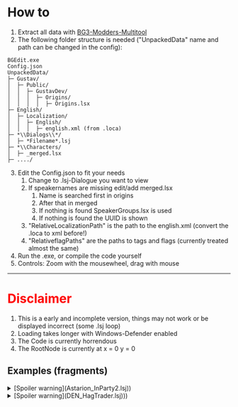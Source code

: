 # How to
1. Extract all data with [BG3-Modders-Multitool](https://github.com/ShinyHobo/BG3-Modders-Multitool/releases)
2. The following folder structure is needed ("UnpackedData" name and path can be changed in the config):
```
BGEdit.exe
Config.json
UnpackedData/
├─ Gustav/
│  ├─ Public/
│  │  ├─ GustavDev/
│  │  │  ├─ Origins/
│  │  │  │  ├─ Origins.lsx
├─ English/
│  ├─ Localization/
│  │  ├─ English/
│  │  │  ├─ english.xml (from .loca)
├─ *\\Dialogs\\*/
│  ├─ *Filename*.lsj
├─ *\\Characters/
│  ├─ _merged.lsx
├─ ..../

```

3. Edit the Config.json to fit your needs
	1. Change to .lsj-Dialogue you want to view
	2. If speakernames are missing edit/add merged.lsx 
		1. Name is searched first in origins
		2. After that in merged
		3. If nothing is found SpeakerGroups.lsx is used
		4. If nothing is found the UUID is shown
	3. "RelativeLocalizationPath" is the path to the english.xml (convert the .loca to xml before!)
	4. "RelativeflagPaths" are the paths to tags and flags (currently treated almost the same)
4. Run the .exe, or compile the code yourself
5. Controls: Zoom with the mousewheel, drag with mouse
---
# <span style="color:red">Disclaimer</span>

1. This is a early and incomplete version, things may not work or be displayed incorrect (some .lsj loop)
2. Loading takes longer with Windows-Defender enabled
3. The Code is currently horrendous 
4. The RootNode is currently at x = 0 y = 0


## Examples (fragments)


<details>
  <summary>[Spoiler warning](Astarion_InParty2.lsj))</summary>
  Change in the Config: "RelativeDialoguePath" : {"path" :"Gustav\\Mods\\GustavDev\\Story\\Dialogs\\Companions\\Astarion_InParty2.lsj"},<br> 
  Some fragments of "Astarion_InParty2.lsj":<br> 
 (https://github.com/gidHog/BGDView/assets/64482285/72e309c0-f394-4863-9ee6-490808d1c70a)<br> 
 (https://github.com/gidHog/BGDView/assets/64482285/7fc11908-c121-4816-8d3d-a433a75344c4)<br> 

</details>

<details>
  <summary>[Spoiler warning](DEN_HagTrader.lsj)))</summary>
  Change in the Config: "RelativeDialoguePath" : {"path" :"Gustav\\Mods\\Gustav\\Story\\Dialogs\\Act1\\DEN\\DEN_HagTrader.lsj"},<br> 
  (https://github.com/gidHog/BGDView/assets/64482285/2c2bcd44-ae40-4b5a-a4a7-d4582cd42461)<br> 
</details>


